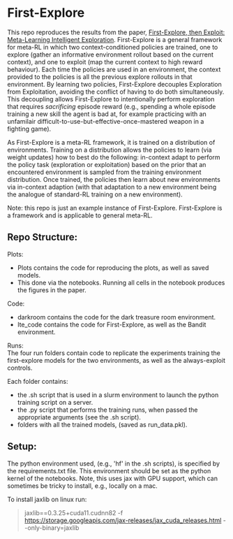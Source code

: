 # First-Explore

This repo reproduces the results from the paper, [First-Explore, then Exploit: Meta-Learning Intelligent Exploration](https://arxiv.org/abs/2307.02276). First-Explore is a general framework for meta-RL in which two context-conditioned policies are trained, one to explore (gather an informative environment rollout based on the current context), and one to exploit (map the current context to high reward behaviour). Each time the policies are used in an environment, the context provided to the policies is all the previous explore rollouts in that environment. By learning two policies, First-Explore decouples Exploration from Exploitation, avoiding the conflict of having to do both simultaneously. This decoupling allows First-Explore to intentionally perform exploration that requires *sacrificing* episode reward (e.g., spending a whole episode training a new skill the agent is bad at, for example practicing with an unfamilair difficult-to-use-but-effective-once-mastered weapon in a fighting game).

As First-Explore is a meta-RL framework, it is trained on a distribution of environments. Training on a distribution allows the policies to learn (via weight updates) how to best do the following: in-context adapt to perform the policy task (exploration or exploitation) based on the prior that an encountered environment is sampled from the training environment distribution. Once trained, the policies then learn about new environments via in-context adaption (with that adaptation to a new environment being the analogue of standard-RL training on a new environment).

Note: this repo is just an example instance of First-Explore. First-Explore is a framework and is applicable to general meta-RL. 

## Repo Structure:
Plots:
- Plots contains the code for reproducing the plots, as well as saved models.
- This done via the notebooks. Running all cells in the notebook produces the figures in the paper.

Code:
- darkroom contains the code for the dark treasure room environment.
- lte_code contains the code for First-Explore, as well as the Bandit environment.

Runs: <br>
The four run folders contain code to replicate the experiments training the first-explore models for the two environments, as well as the always-exploit controls.

Each folder contains: <br>
- the .sh script that is used in a slurm environment to launch the python training script on a server.
- the .py script that performs the training runs, when passed the appropriate arguments (see the .sh script).
- folders with all the trained models, (saved as run_data.pkl).

## Setup:
The python environment used, (e.g., 'hf' in the .sh scripts), is specified by the requirements.txt file. This environment should be set as the python kernel of the notebooks. Note, this uses jax with GPU support, which can sometimes be tricky to install, e.g., locally on a mac.

To install jaxlib on linux run:
> jaxlib==0.3.25+cuda11.cudnn82 -f https://storage.googleapis.com/jax-releases/jax_cuda_releases.html --only-binary=jaxlib

